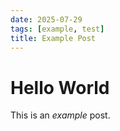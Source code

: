 ```yaml
---
date: 2025-07-29
tags: [example, test]
title: Example Post
---
```


# Hello World

This is an *example* post.



